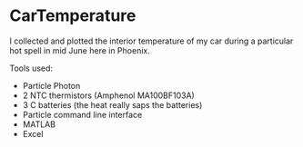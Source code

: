 ﻿# CarTemperature

I collected and plotted the interior temperature of my car during a particular hot spell in mid June here in Phoenix.

Tools used: 
* Particle Photon
* 2 NTC thermistors (Amphenol MA100BF103A)
* 3 C batteries (the heat really saps the batteries)
* Particle command line interface
* MATLAB
* Excel
